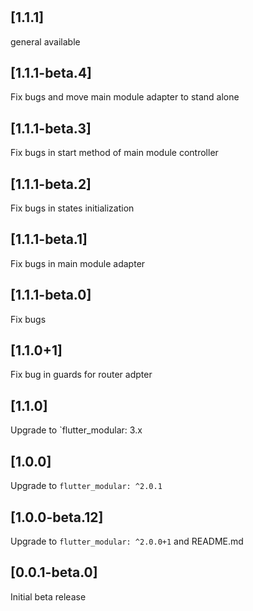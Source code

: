 #
## [1.1.1]

general available

## [1.1.1-beta.4]

Fix bugs and move main module adapter to stand alone

## [1.1.1-beta.3]

Fix bugs in start method of main module controller

## [1.1.1-beta.2]

Fix bugs in states initialization

## [1.1.1-beta.1]

Fix bugs in main module adapter

## [1.1.1-beta.0]

Fix bugs

## [1.1.0+1]

Fix bug in guards for router adpter

## [1.1.0]

Upgrade to `flutter_modular: 3.x

## [1.0.0] 

Upgrade to `flutter_modular: ^2.0.1`

## [1.0.0-beta.12]

Upgrade to `flutter_modular: ^2.0.0+1` and README.md


## [0.0.1-beta.0] 

Initial beta release
